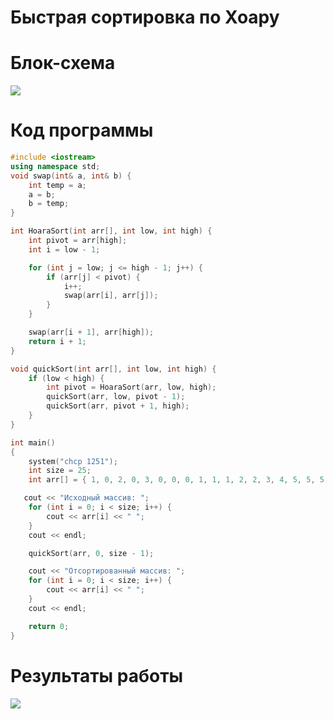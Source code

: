 # Быстрая сортировка по Хоару

# Блок-схема
![](https://psv4.userapi.com/c237031/u272768864/docs/d2/30f753dc2561/hoara_sort_png.png?extra=7REbcg0yVgj2VoLsZx12a4jepwN7CW-4MHpci-Ey-dLeESAmMDL7zpDlMX3TWCjbWzTCRGKhS8BhqQLZO3UyGwVYoI1xLSUZIFVphtq2jGrhrkIlk7sQ3mLtRkbIJu4VTIvnI94vlVoFM0JHiRy6h5Dg3y4)

# Код программы
```cpp
#include <iostream>
using namespace std;
void swap(int& a, int& b) {
    int temp = a;
    a = b;
    b = temp;
}

int HoaraSort(int arr[], int low, int high) {
    int pivot = arr[high];
    int i = low - 1;

    for (int j = low; j <= high - 1; j++) {
        if (arr[j] < pivot) {
            i++;
            swap(arr[i], arr[j]);
        }
    }

    swap(arr[i + 1], arr[high]);
    return i + 1;
}

void quickSort(int arr[], int low, int high) {
    if (low < high) {
        int pivot = HoaraSort(arr, low, high);
        quickSort(arr, low, pivot - 1);
        quickSort(arr, pivot + 1, high);
    }
}

int main()
{
    system("chcp 1251");
    int size = 25;
    int arr[] = { 1, 0, 2, 0, 3, 0, 0, 0, 1, 1, 1, 2, 2, 3, 4, 5, 5, 5, 3, 4, 2, 0, 2, 3, 4 };

   cout << "Исходный массив: ";
    for (int i = 0; i < size; i++) {
        cout << arr[i] << " ";
    }
    cout << endl;

    quickSort(arr, 0, size - 1);

    cout << "Отсортированный массив: ";
    for (int i = 0; i < size; i++) {
        cout << arr[i] << " ";
    }
    cout << endl;

    return 0;
}

```
# Результаты работы 
![](https://sun9-17.userapi.com/impg/uVX0UO_mWZKhknnSri0W0MMhCmVUutayzZXqsw/ISrajKmUZVQ.jpg?size=605x90&quality=96&sign=168822653288b2ac94760cb02c404d52&type=album)
